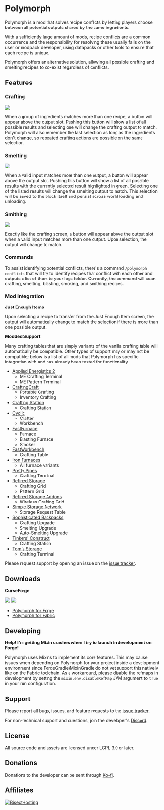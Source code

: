 # Polymorph

Polymorph is a mod that solves recipe conflicts by letting players choose between all potential
outputs shared by the same ingredients.

With a sufficiently large amount of mods, recipe conflicts are a common occurrence and the
responsibility for resolving these usually falls on the user or modpack developer, using datapacks
or other tools to ensure that each recipe is unique.

Polymorph offers an alternative solution, allowing all possible crafting and smelting recipes to
co-exist regardless of conflicts.

## Features

### Crafting

![](https://i.ibb.co/TkWswkG/polymorph.gif)

When a group of ingredients matches more than one recipe, a button will appear above the output
slot. Pushing this button will show a list of all possible results and selecting one will change the
crafting output to match. Polymorph will also remember the last selection as long as the ingredients
don't change, so repeated crafting actions are possible on the same selection.

### Smelting

![](https://i.ibb.co/QX9MNYM/polymorph-furnacedemo.gif)

When a valid input matches more than one output, a button will appear above the output slot. Pushing
this button will show a list of all possible results with the currently selected result highlighted
in green. Selecting one of the listed results will change the smelting output to match. This
selection will be saved to the block itself and persist across world loading and unloading.

### Smithing

![](https://i.ibb.co/GTCgL3S/smithingconflicts.png)

Exactly like the crafting screen, a button will appear above the output slot when a valid input matches more than one
output. Upon selection, the output will change to match.

### Commands

To assist identifying potential conflicts, there's a command `/polymorph conflicts` that will try to identify recipes
that conflict with each other and outputs a list of them to your logs folder. Currently, the command will scan crafting,
smelting, blasting, smoking, and smithing recipes.

### Mod Integration

**Just Enough Items**

Upon selecting a recipe to transfer from the Just Enough Item screen, the output will automatically change to match the
selection if there is more than one possible output.

**Modded Support**

Many crafting tables that are simply variants of the vanilla crafting table will automatically be compatible. Other
types of support may or may not be compatible; below is a list of all mods that Polymorph has specific integration with
and has already been tested for functionality.

- [Applied Energistics 2](https://www.curseforge.com/minecraft/mc-mods/applied-energistics-2)
  - ME Crafting Terminal
  - ME Pattern Terminal
- [CraftingCraft](https://www.curseforge.com/minecraft/mc-mods/craftingcraft)
  - Portable Crafting
  - Inventory Crafting
- [Crafting Station](https://www.curseforge.com/minecraft/mc-mods/crafting-station)
  - Crafting Station
- [Cyclic](https://www.curseforge.com/minecraft/mc-mods/cyclic)
  - Crafter
  - Workbench
- [FastFurnace](https://www.curseforge.com/minecraft/mc-mods/fastfurnace)
  - Furnace
  - Blasting Furnace
  - Smoker
- [FastWorkbench](https://www.curseforge.com/minecraft/mc-mods/fastworkbench)
  - Crafting Table
- [Iron Furnaces](https://www.curseforge.com/minecraft/mc-mods/iron-furnaces)
  - All furnace variants
- [Pretty Pipes](https://www.curseforge.com/minecraft/mc-mods/pretty-pipes)
  - Crafting Terminal
- [Refined Storage](https://www.curseforge.com/minecraft/mc-mods/refined-storage)
  - Crafting Grid
  - Pattern Grid
- [Refined Storage Addons](https://www.curseforge.com/minecraft/mc-mods/refined-storage-addons)
  - Wireless Crafting Grid
- [Simple Storage Network](https://www.curseforge.com/minecraft/mc-mods/simple-storage-network)
  - Storage Request Table
- [Sophisticated Backpacks](https://www.curseforge.com/minecraft/mc-mods/sophisticated-backpacks)
  - Crafting Upgrade
  - Smelting Upgrade
  - Auto-Smelting Upgrade
- [Tinkers' Construct](https://www.curseforge.com/minecraft/mc-mods/tinkers-construct)
  - Crafting Station
- [Tom's Storage](https://www.curseforge.com/minecraft/mc-mods/toms-storage)
  - Crafting Terminal

Please request support by opening an issue on the [issue tracker](https://github.com/TheIllusiveC4/Polymorph/issues).

## Downloads

**CurseForge**

[![](http://cf.way2muchnoise.eu/short_polymorph_downloads%20on%20Forge.svg)](https://www.curseforge.com/minecraft/mc-mods/polymorph/files) [![](http://cf.way2muchnoise.eu/short_polymorph-fabric_downloads%20on%20Fabric.svg)](https://www.curseforge.com/minecraft/mc-mods/polymorph-fabric/files)
- [Polymorph for Forge](https://www.curseforge.com/minecraft/mc-mods/polymorph/files)
- [Polymorph for Fabric](https://www.curseforge.com/minecraft/mc-mods/polymorph-fabric/files)

## Developing

**Help! I'm getting Mixin crashes when I try to launch in development on Forge!**

Polymorph uses Mixins to implement its core features. This may cause issues when depending on
Polymorph for your project inside a development environment since ForgeGradle/MixinGradle do not yet
support this natively like on the Fabric toolchain. As a workaround, please disable the refmaps in
development by setting the `mixin.env.disableRefMap` JVM argument to `true` in your run
configuration.

## Support

Please report all bugs, issues, and feature requests to the
[issue tracker](https://github.com/TheIllusiveC4/Polymorph/issues).

For non-technical support and questions, join the developer's [Discord](https://discord.gg/JWgrdwt).

## License

All source code and assets are licensed under LGPL 3.0 or later.

## Donations

Donations to the developer can be sent through [Ko-fi](https://ko-fi.com/C0C1NL4O).

## Affiliates

[![BisectHosting](https://i.ibb.co/1G4QPdc/bh-illusive.png)](https://bisecthosting.com/illusive)
